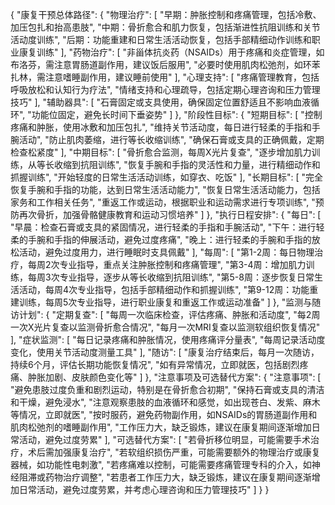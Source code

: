 {
  "康复干预总体路径": {
    "物理治疗": [
      "早期：肿胀控制和疼痛管理，包括冷敷、加压包扎和抬高患肢",
      "中期：骨折愈合和肌力恢复，包括渐进性抗阻训练和关节活动度训练",
      "后期：功能重建和日常生活活动恢复，包括手部精细动作训练和职业康复训练"
    ],
    "药物治疗": [
      "非甾体抗炎药（NSAIDs）用于疼痛和炎症管理，如布洛芬，需注意胃肠道副作用，建议饭后服用",
      "必要时使用肌肉松弛剂，如环苯扎林，需注意嗜睡副作用，建议睡前使用"
    ],
    "心理支持": [
      "疼痛管理教育，包括呼吸放松和认知行为疗法",
      "情绪支持和心理疏导，包括定期心理咨询和压力管理技巧"
    ],
    "辅助器具": [
      "石膏固定或支具使用，确保固定位置舒适且不影响血液循环",
      "功能位固定，避免长时间下垂姿势"
    ]
  },
  "阶段性目标": {
    "短期目标": [
      "控制疼痛和肿胀，使用冰敷和加压包扎",
      "维持关节活动度，每日进行轻柔的手指和手腕活动",
      "防止肌肉萎缩，进行等长收缩训练",
      "确保石膏或支具的正确佩戴，定期检查松紧度"
    ],
    "中期目标": [
      "骨折愈合监测，每周X光片复查",
      "逐步增加肌力训练，从等长收缩到抗阻训练",
      "恢复手腕和手指的灵活性和力量，进行精细动作和抓握训练",
      "开始轻度的日常生活活动训练，如穿衣、吃饭"
    ],
    "长期目标": [
      "完全恢复手腕和手指的功能，达到日常生活活动能力",
      "恢复日常生活活动能力，包括家务和工作相关任务",
      "重返工作或运动，根据职业和运动需求进行专项训练",
      "预防再次骨折，加强骨骼健康教育和运动习惯培养"
    ]
  },
  "执行日程安排": {
    "每日": [
      "早晨：检查石膏或支具的紧固情况，进行轻柔的手指和手腕活动",
      "下午：进行轻柔的手腕和手指的伸展活动，避免过度疼痛",
      "晚上：进行轻柔的手腕和手指的放松活动，避免过度用力，进行睡眠时支具佩戴"
    ],
    "每周": [
      "第1-2周：每日物理治疗，每周2次专业指导，重点关注肿胀控制和疼痛管理",
      "第3-4周：增加肌力训练，每周3次专业指导，逐步从等长收缩到抗阻训练",
      "第5-8周：逐步恢复日常生活活动，每周4次专业指导，包括手部精细动作和抓握训练",
      "第9-12周：功能重建训练，每周5次专业指导，进行职业康复和重返工作或运动准备"
    ]
  },
  "监测与随访计划": {
    "定期复查": [
      "每周一次临床检查，评估疼痛、肿胀和活动度",
      "每2周一次X光片复查以监测骨折愈合情况",
      "每月一次MRI复查以监测软组织恢复情况"
    ],
    "症状监测": [
      "每日记录疼痛和肿胀情况，使用疼痛评分量表",
      "每周记录活动度变化，使用关节活动度测量工具"
    ],
    "随访": [
      "康复治疗结束后，每月一次随访，持续6个月，评估长期功能恢复情况",
      "如有异常情况，立即就医，包括剧烈疼痛、肿胀加剧、皮肤颜色变化等"
    ]
  },
  "注意事项及可选替代方案": {
    "注意事项": [
      "避免患肢过度负重和剧烈运动，特别是在骨折愈合初期",
      "保持石膏或支具的清洁和干燥，避免浸水",
      "注意观察患肢的血液循环和感觉，如出现苍白、发紫、麻木等情况，立即就医",
      "按时服药，避免药物副作用，如NSAIDs的胃肠道副作用和肌肉松弛剂的嗜睡副作用",
      "工作压力大，缺乏锻炼，建议在康复期间逐渐增加日常活动，避免过度劳累"
    ],
    "可选替代方案": [
      "若骨折移位明显，可能需要手术治疗，术后需加强康复治疗",
      "若软组织损伤严重，可能需要额外的物理治疗或康复器械，如功能性电刺激",
      "若疼痛难以控制，可能需要疼痛管理专科的介入，如神经阻滞或药物治疗调整",
      "若患者工作压力大，缺乏锻炼，建议在康复期间逐渐增加日常活动，避免过度劳累，并考虑心理咨询和压力管理技巧"
    ]
  }
}